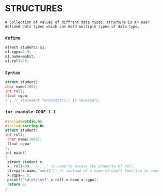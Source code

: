 # STRUCTURES
 `A collection of values of diffrent data types.`
 `structure is an user defined data types which can hold multiple types of data type.`
 ### `define`
 ```c
 struct students s1;
 s1.cgpa=7.5;
 s1.name=mohit;
 s1.roll=39;
 ```
 ### `Syntax`
 ```c
 struct student{
 char name[100];
 int roll;
 float cgpa;
 } ; // statement terminator(;) is necessary.
 ```
 ### `for example CODE 1.1`
 ```c
 #include<stdio.h>
#include<string.h>
struct student{
int roll;
  char name[1000];
  float cgpa;
};
int main()
{
  struct student x;
  x. roll=39;  // '.' is used to access the property of roll.
  strcpy(x.name,"mohit"); // instead of x.name strcpy() function is used to copy string to x.name because if used x.name it wont be able to update its value.
  x.cgpa=7.5;
  printf("%d\n%s\n%f",x.roll,x.name,x.cgpa);
  return 0;
}
 ```
